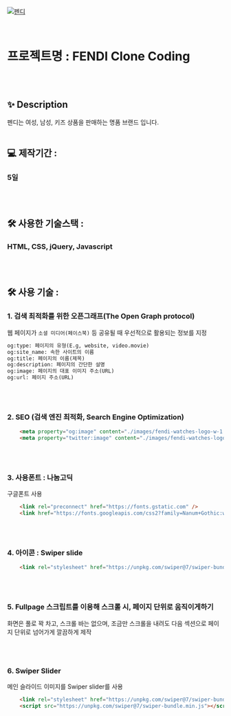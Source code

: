 

[![펜디](https://soyoungday.github.io/fendi_full/images/fendi-watches-logo-w-1.png)](https://soyoungday.github.io/fendi_full/)
<br>
<br>
<br>

# 프로젝트명 : FENDI Clone Coding
<br>
<br>

## ✨ Description
펜디는 여성, 남성, 키즈 상품을 판매하는 명품 브랜드 입니다.
<br>
<br>

## 💻 제작기간 : 
### 5일
<br>
<br>

## 🛠 사용한 기술스택 : 
### HTML, CSS, jQuery, Javascript
<br>
<br>

## 🛠 사용 기술 : 
### 1. 검색 최적화를 위한 오픈그래프(The Open Graph protocol)
웹 페이지가 `소셜 미디어(페이스북)` 등 공유될 때 우선적으로 활용되는 정보를 지정

```html
og:type: 페이지의 유형(E.g, website, video.movie)
og:site_name: 속한 사이트의 이름
og:title: 페이지의 이름(제목)
og:description: 페이지의 간단한 설명
og:image: 페이지의 대표 이미지 주소(URL)
og:url: 페이지 주소(URL)
```
<br>
<br>

### 2. SEO (검색 엔진 최적화, Search Engine Optimization)

```html
	<meta property="og:image" content="./images/fendi-watches-logo-w-1.png" />
	<meta property="twitter:image" content="./images/fendi-watches-logo-w-1.png" />
```
<br>
<br>

### 3. 사용폰트 : 나눔고딕
구글폰트  사용
```html
	<link rel="preconnect" href="https://fonts.gstatic.com" />
	<link href="https://fonts.googleapis.com/css2?family=Nanum+Gothic:wght@400;700&display=swap" rel="stylesheet" />
```
<br>
<br>

### 4. 아이콘 : Swiper slide

```html
	<link rel="stylesheet" href="https://unpkg.com/swiper@7/swiper-bundle.min.css" />
```
<br>
<br>

### 5. Fullpage 스크립트를 이용해 스크롤 시, 페이지 단위로 움직이게하기

화면은 풀로 꽉 차고, 스크롤 바는 없으며, 조금만 스크롤을 내려도 다음 섹션으로 페이지 단위로 넘어가게
깔끔하게 제작

<br>
<br>

### 6. Swiper Slider
메인 슬라이드 이미지를 Swiper slider를 사용
```html
	<link rel="stylesheet" href="https://unpkg.com/swiper@7/swiper-bundle.min.css" />
	<script src="https://unpkg.com/swiper@7/swiper-bundle.min.js"></script>
```


